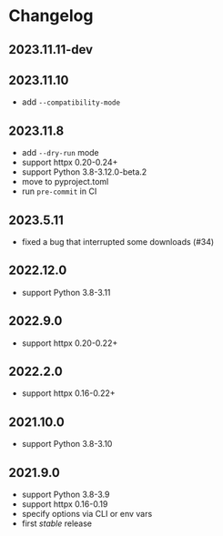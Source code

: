 # Changelog

## 2023.11.11-dev

## 2023.11.10
* add `--compatibility-mode`

## 2023.11.8
* add `--dry-run` mode
* support httpx 0.20-0.24+
* support Python 3.8-3.12.0-beta.2
* move to pyproject.toml
* run `pre-commit` in CI

## 2023.5.11
* fixed a bug that interrupted some downloads (#34)

## 2022.12.0
* support Python 3.8-3.11

## 2022.9.0
* support httpx 0.20-0.22+

## 2022.2.0
* support httpx 0.16-0.22+

## 2021.10.0
* support Python 3.8-3.10

## 2021.9.0
* support Python 3.8-3.9
* support httpx 0.16-0.19
* specify options via CLI or env vars
* first _stable_ release
